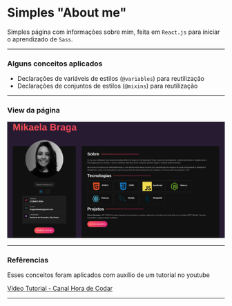 
# Simples "About me"

Simples página com informações sobre mim, feita em `React.js` para iniciar o aprendizado de `Sass`.

---
### Alguns conceitos aplicados

- Declarações de variáveis de estilos (`@variables`) para reutilização
- Declarações de conjuntos de estilos  (`@mixins`) para reutilização

---


### View da página

![página sobre mim](./portfolio-vite-react/src/img/aboutme.png)

---

### Refêrencias

Esses conceitos foram aplicados com auxílio de um tutorial no youtube

[Vídeo Tutorial - Canal Hora de Codar](https://www.youtube.com/watch?v=5h4vMtBlQQU&t=3505s&ab_channel=MatheusBattisti-HoradeCodar)

---
